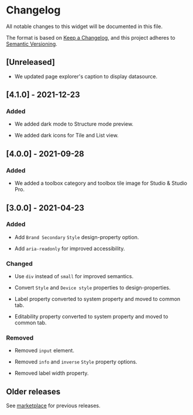 # Changelog

All notable changes to this widget will be documented in this file.

The format is based on [Keep a Changelog](https://keepachangelog.com/en/1.0.0/), and this project adheres to [Semantic Versioning](https://semver.org/spec/v2.0.0.html).

## [Unreleased]

-   We updated page explorer's caption to display datasource.

## [4.1.0] - 2021-12-23

### Added

-   We added dark mode to Structure mode preview.

-   We added dark icons for Tile and List view.

## [4.0.0] - 2021-09-28

### Added

-   We added a toolbox category and toolbox tile image for Studio & Studio Pro.

## [3.0.0] - 2021-04-23

### Added

-   Add `Brand Secondary` `Style` design-property option.

-   Add `aria-readonly` for improved accessibility.

### Changed

-   Use `div` instead of `small` for improved semantics.

-   Convert `Style` and `Device style` properties to design-properties.

-   Label property converted to system property and moved to common tab.

-   Editability property converted to system property and moved to common tab.

### Removed

-   Removed `input` element.

-   Removed `info` and `inverse` `Style` property options.

-   Removed label width property.

## Older releases

See [marketplace](https://marketplace.mendix.com/link/component/50324) for previous releases.
